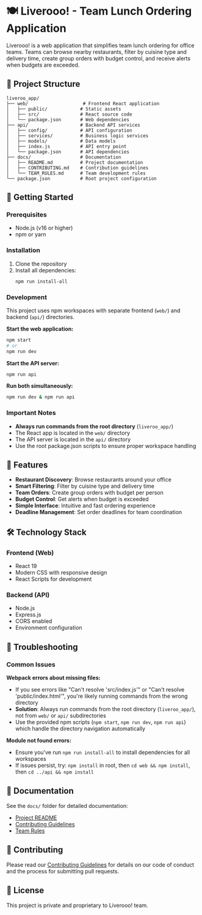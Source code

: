 # 🍽️ Liverooo! - Team Lunch Ordering Application

Liverooo! is a web application that simplifies team lunch ordering for office teams. Teams can browse nearby restaurants, filter by cuisine type and delivery time, create group orders with budget control, and receive alerts when budgets are exceeded.

## 📁 Project Structure

```
liveroo_app/
├── web/                    # Frontend React application
│   ├── public/            # Static assets
│   ├── src/               # React source code
│   └── package.json       # Web dependencies
├── api/                   # Backend API services
│   ├── config/            # API configuration
│   ├── services/          # Business logic services
│   ├── models/            # Data models
│   ├── index.js           # API entry point
│   └── package.json       # API dependencies
├── docs/                  # Documentation
│   ├── README.md          # Project documentation
│   ├── CONTRIBUTING.md    # Contribution guidelines
│   └── TEAM_RULES.md      # Team development rules
└── package.json           # Root project configuration
```

## 🚀 Getting Started

### Prerequisites
- Node.js (v16 or higher)
- npm or yarn

### Installation

1. Clone the repository
2. Install all dependencies:
   ```bash
   npm run install-all
   ```

### Development

This project uses npm workspaces with separate frontend (`web/`) and backend (`api/`) directories.

**Start the web application:**
```bash
npm start
# or
npm run dev
```

**Start the API server:**
```bash
npm run api
```

**Run both simultaneously:**
```bash
npm run dev & npm run api
```

### Important Notes

- **Always run commands from the root directory** (`liveroo_app/`)
- The React app is located in the `web/` directory
- The API server is located in the `api/` directory
- Use the root package.json scripts to ensure proper workspace handling

## 🎯 Features

- **Restaurant Discovery**: Browse restaurants around your office
- **Smart Filtering**: Filter by cuisine type and delivery time
- **Team Orders**: Create group orders with budget per person
- **Budget Control**: Get alerts when budget is exceeded
- **Simple Interface**: Intuitive and fast ordering experience
- **Deadline Management**: Set order deadlines for team coordination

## 🛠️ Technology Stack

### Frontend (Web)
- React 19
- Modern CSS with responsive design
- React Scripts for development

### Backend (API)
- Node.js
- Express.js
- CORS enabled
- Environment configuration

## 🔧 Troubleshooting

### Common Issues

**Webpack errors about missing files:**
- If you see errors like "Can't resolve 'src/index.js'" or "Can't resolve 'public/index.html'", you're likely running commands from the wrong directory
- **Solution**: Always run commands from the root directory (`liveroo_app/`), not from `web/` or `api/` subdirectories
- Use the provided npm scripts (`npm start`, `npm run dev`, `npm run api`) which handle the directory navigation automatically

**Module not found errors:**
- Ensure you've run `npm run install-all` to install dependencies for all workspaces
- If issues persist, try: `npm install` in root, then `cd web && npm install`, then `cd ../api && npm install`

## 📖 Documentation

See the `docs/` folder for detailed documentation:
- [Project README](docs/README.md)
- [Contributing Guidelines](docs/CONTRIBUTING.md)
- [Team Rules](docs/TEAM_RULES.md)

## 🤝 Contributing

Please read our [Contributing Guidelines](docs/CONTRIBUTING.md) for details on our code of conduct and the process for submitting pull requests.

## 📄 License

This project is private and proprietary to Liverooo! team.

